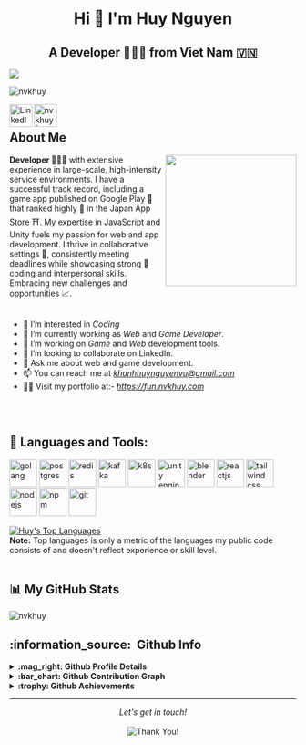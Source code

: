
<!---
    nvkhuy/nvkhuy is a ✨ special ✨ repository because its `README.md` (this file) appears on your GitHub profile.
    You can click the Preview link to take a look at your changes.
    --->

<h1 align="center">Hi 👋 I'm Huy Nguyen</h1> 
<h2 align="center">A Developer 👨🏻‍💻 from Viet Nam 🇻🇳</h2>

<a align="center" href="https://github.com/nvkhuy"><img src="https://readme-typing-svg.demolab.com?font=Fira+Code&pause=1000&width=435&lines=Mobile+Game+Developer;Web+Full+Stack&center=true&width=800&height=60"></a>
<br/>
<p align="left"> <img src="https://komarev.com/ghpvc/?username=nvkhuy&label=Profile%20views&color=0e75b6&style=flat" alt="nvkhuy" /> </p>

<a href="https://www.linkedin.com/in/nvkhuy">
  <img align="left" alt="LinkedIn" width="40px" src="https://img.icons8.com/?size=48&id=13930&format=png" />
</a>
<a href="https://x.com/nvkhuy">
  <img align="left" alt="nvkhuy | X" width="40px" src="https://img.icons8.com/?size=100&id=111056&format=png&color=000000" />
</a>
<br/>

## About Me
<img align='right' src="https://media.giphy.com/media/gjrYDwbjnK8x36xZIO/giphy.gif" width="230">
<b>Developer 👨🏻‍💻</b> with extensive experience in large-scale, high-intensity service environments. I have a successful track record, including a game app published on Google Play 🛒 that ranked highly 🤩 in the Japan App Store ⛩️. My expertise in JavaScript and Unity fuels my passion for web and app development. I thrive in collaborative settings 🤝, consistently meeting deadlines while showcasing strong 💪 coding and interpersonal skills. Embracing new challenges and opportunities 📈.
<br/>
<br/>

- 👀 I’m interested in *Coding*
- :telescope: I’m currently working as *Web* and *Game Developer*.
- :seedling: I’m working on *Game* and *Web* development tools.
- :dancers: I’m looking to collaborate on LinkedIn.
- :speech_balloon: Ask me about web and game development.
- 📫 You can reach me at *khanhhuynguyenvu@gmail.com*
- 👨‍💻 Visit my portfolio at:- *https://fun.nvkhuy.com*
<!-- - 🤔: I’m looking for partner in tech to offer my talents skills in web and app development.. -->
<br/> <br/>

<!-- - 📄 Know about my experiences [Drive Link](deive-link if any) -->

<!-- <h3 align="left">Connect with me:</h3>
<p align="left">
  <a href="https://www.linkedin.com/in/ajay-kumar-maurya/" target="_blank"
    ><img
      align="center"
      src="https://raw.githubusercontent.com/rahuldkjain/github-profile-readme-generator/master/src/images/icons/Social/linked-in-alt.svg"
      alt="nvkhuy"
      height="30"
      width="40"
  /></a>
    <a href="https://www.hackerrank.com/ajaymaurya6798" target="blank">
        <img align="center" src="https://raw.githubusercontent.com/rahuldkjain/github-profile-readme-generator/master/src/images/icons/Social/hackerrank.svg"                     alt="nvkhuy" 
             height="30" width="40" /></a>
</p> -->


## :rocket: Languages and Tools:
<p align="left">
    <img src="https://img.icons8.com/?size=100&id=44442&format=png" alt="golang"  width="48" height="48"/>
    <img src="https://img.icons8.com/?size=100&id=38561&format=png" alt="postgres"  width="48" height="48"/>
    <img src="https://img.icons8.com/?size=100&id=pHS3eRpynIRQ&format=png&color=000000" alt="redis"  width="48" height="48"/>
    <img src="https://img.icons8.com/?size=100&id=fOhLNqGJsUbJ&format=png&color=000000" alt="kafka"  width="48" height="48"/>
    <img src="https://img.icons8.com/?size=100&id=cvzmaEA4kC0o&format=png&color=000000" alt="k8s"  width="48" height="48"/>
    <img src="https://img.icons8.com/?size=100&id=39848&format=png&color=000000" alt="unity engine"  width="48" height="48"/>
    <img src="https://img.icons8.com/?size=100&id=KDGdN57NLSJa&format=png&color=000000" alt="blender"  width="48" height="48"/>
    <img src="https://img.icons8.com/officel/80/000000/react.png" alt="reactjs"  width="48" height="48"/>
    <img src="https://img.icons8.com/?size=100&id=CIAZz2CYc6Kc&format=png&color=000000" alt="tailwind css"  width="48" height="48"/>
    <img src="https://img.icons8.com/color/48/000000/nodejs.png" alt="nodejs"  width="48" height="48"/>
    <img src="https://img.icons8.com/color/48/000000/npm.png"  alt="npm"  width="48" height="48"/>
    <img src="https://img.icons8.com/color/48/000000/git.png" alt="git"  width="48" height="48"/>
</p>


<a href="https://github.com/nvkhuy/github-readme-stats"><img alt="Huy's Top Languages" src="https://github-readme-stats.vercel.app/api/top-langs/?username=nvkhuy&langs_count=8&count_private=true&layout=compact&&hide_border=true&bg_color=00000000" /></a>
<br/>
<b>Note:</b> Top languages is only a metric of the languages my public code consists of and doesn't reflect experience or skill level.
<br><br/>

## :bar_chart: My GitHub Stats
<p >
 <img
    align="center"
    src="https://github-readme-stats.vercel.app/api?username=nvkhuy&show_icons=true&bg_color=00000000"
    alt="nvkhuy"
  />
</p>

<h2>:information_source: &nbsp;Github Info</h2>
<details>	
  <summary><b>:mag_right: Github Profile Details</b></summary>
<p align="center"><img height="180em" src="https://github-profile-summary-cards.vercel.app/api/cards/profile-details?username=nvkhuy&theme=nord_bright" alt="Abhi-lab2" align = "center"/></p>
</details>

<details>
<summary><b>:bar_chart: Github Contribution Graph</b></summary>
<!-- <p align="center"<a href="#"><img alt="Huy's Activity Graph" src="https://activity-graph.herokuapp.com/graph?username=nvkhuy&bg_color=0D1117&color=e05397&line=e05397&point=FFFFFF&hide_border=true&" /></a></p> -->
<p align="center"<a href="#"><img alt="Huy's Activity Graph" src="https://github-readme-streak-stats.herokuapp.com/?user=nvkhuy&bg_color=0D1117&color=e05397&line=e05397&point=FFFFFF&hide_border=true&" /></a></p>
</details>

<details>
 <summary><b>:trophy: Github Achievements</b></summary>
<p align="center"> <a href="https://github.com/nvkhuy/nvkhuy.git"><img src="https://github-profile-trophy.vercel.app/?username=nvkhuy&margin-w=5&theme=flat" alt="Ajay" /></a> </p>
 </details> 

 <hr>
<p align="center">
    <i>Let's get in touch!</i><br><br>
   <img alt="Thank You!" title="Thank You" src="https://img.shields.io/badge/Thank-You-ff69b4.svg"/>
</p>